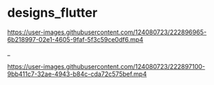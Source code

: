 # designs_flutter


https://user-images.githubusercontent.com/124080723/222896965-6b218997-02e1-4605-9faf-5f3c59ce0df6.mp4

_


https://user-images.githubusercontent.com/124080723/222897100-9bb411c7-32ae-4943-b84c-cda72c575bef.mp4
